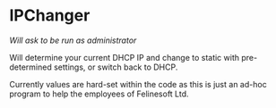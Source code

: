 # IPChanger
*Will ask to be run as administrator*

Will determine your current DHCP IP and change to static with pre-determined settings, or switch back to DHCP.

Currently values are hard-set within the code as this is just an ad-hoc program to help the employees of Felinesoft Ltd.